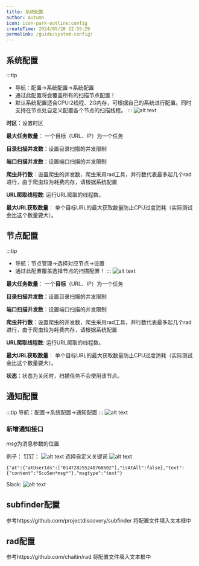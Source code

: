```yaml
---
title: 系统配置
author: Autumn
icon: icon-park-outline:config
createTime: 2024/05/28 22:55:29
permalink: /guide/system-config/
---
```


## 系统配置


:::tip
- 导航：配置->系统配置->系统配置
- 通过此配置将会覆盖所有的扫描节点配置！
- 默认系统配置适合CPU:2线程、2G内存，可根据自己的系统进行配置。同时支持在节点处自定义配置各个节点的扫描线程。
:::
![alt text](/images/system-config-cn.png)

**时区**：设置时区

**最大任务数量**： 一个目标（URL、IP）为一个任务

**目录扫描并发数**：设置目录扫描的并发限制

**端口扫描并发数**：设置端口扫描的并发限制

**爬虫并行数**：设置爬虫的并发数，爬虫采用rad工具，并行数代表最多起几个rad进行，由于爬虫较为耗费内存，请根据系统配置

**URL爬取线程数**: 运行URL爬取的线程数。

**最大URL获取数量**： 单个目标URL的最大获取数量防止CPU过度消耗（实际测试会比这个数量要大）。

## 节点配置
:::tip
- 导航：节点管理->选择对应节点->设置
- 通过此配置覆盖选择节点的扫描配置！
:::
![alt text](/images/node-config-cn.png)

**最大任务数量**： 一个**目标**（URL、IP）为一个任务

**目录扫描并发数**：设置目录扫描的并发限制

**端口扫描并发数**：设置端口扫描的并发限制

**爬虫并行数**：设置爬虫的并发数，爬虫采用rad工具，并行数代表最多起几个rad进行，由于爬虫较为耗费内存，请根据系统配置

**URL爬取线程数**: 运行URL爬取的线程数。

**最大URL获取数量**： 单个目标URL的最大获取数量防止CPU过度消耗（实际测试会比这个数量要大）。

**状态**：状态为关闭时，扫描任务不会使用该节点。

## 通知配置
:::tip
导航：配置->系统配置->通知配置
:::
![alt text](/images/webhook-cn.png)

### 新增通知接口
*msg*为消息参数的位置

例子：
钉钉：
    ![alt text](/images/dingding.png)
    选择自定义关键词
![alt text](/images/dingding2.png)

```
{"at":{"atUserIds":["014728255240768602"],"isAtAll":false},"text":{"content":"ScoSen*msg*"},"msgtype":"text"}
```


Slack:
    ![alt text](/images/slack.png)


## subfinder配置
参考https://github.com/projectdiscovery/subfinder
将配置文件填入文本框中


## rad配置
参考https://github.com/chaitin/rad
将配置文件填入文本框中